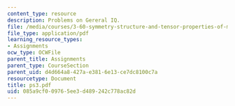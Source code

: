 ```yaml
---
content_type: resource
description: Problems on Gereral IQ.
file: /media/courses/3-60-symmetry-structure-and-tensor-properties-of-materials-fall-2005/085a9cf009765ee3d489242c778ac82d_ps3.pdf
file_type: application/pdf
learning_resource_types:
- Assignments
ocw_type: OCWFile
parent_title: Assignments
parent_type: CourseSection
parent_uid: d4d664a8-427a-e381-6e13-ce7dc8100c7a
resourcetype: Document
title: ps3.pdf
uid: 085a9cf0-0976-5ee3-d489-242c778ac82d
---
```

